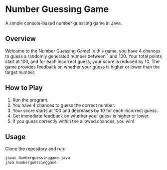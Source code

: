 # Number Guessing Game

A simple console-based number guessing game in Java.

## Overview

Welcome to the Number Guessing Game! In this game, you have 4 chances to guess a randomly generated number between 1 and 100. Your total points start at 100, and for each incorrect guess, your score is reduced by 10. The game provides feedback on whether your guess is higher or lower than the target number.

## How to Play

1. Run the program.
2. You have 4 chances to guess the correct number.
3. Your score starts at 100 and decreases by 10 for each incorrect guess.
4. Get immediate feedback on whether your guess is higher or lower.
5. If you guess correctly within the allowed chances, you win!

## Usage

Clone the repository and run:

```bash
javac Numberguessinggame.java
java Numberguessinggame
